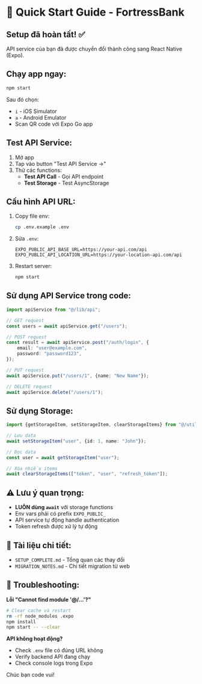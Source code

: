 # 🚀 Quick Start Guide - FortressBank

## Setup đã hoàn tất! ✅

API service của bạn đã được chuyển đổi thành công sang React Native (Expo).

## Chạy app ngay:

```bash
npm start
```

Sau đó chọn:

-   `i` - iOS Simulator
-   `a` - Android Emulator
-   Scan QR code với Expo Go app

## Test API Service:

1. Mở app
2. Tap vào button "Test API Service →"
3. Thử các functions:
    - **Test API Call** - Gọi API endpoint
    - **Test Storage** - Test AsyncStorage

## Cấu hình API URL:

1. Copy file env:

    ```bash
    cp .env.example .env
    ```

2. Sửa `.env`:

    ```env
    EXPO_PUBLIC_API_BASE_URL=https://your-api.com/api
    EXPO_PUBLIC_API_LOCATION_URL=https://your-location-api.com/api
    ```

3. Restart server:
    ```bash
    npm start
    ```

## Sử dụng API Service trong code:

```typescript
import apiService from "@/lib/api";

// GET request
const users = await apiService.get("/users");

// POST request
const result = await apiService.post("/auth/login", {
    email: "user@example.com",
    password: "password123",
});

// PUT request
await apiService.put("/users/1", {name: "New Name"});

// DELETE request
await apiService.delete("/users/1");
```

## Sử dụng Storage:

```typescript
import {getStorageItem, setStorageItem, clearStorageItems} from "@/utils/storage";

// Lưu data
await setStorageItem("user", {id: 1, name: "John"});

// Đọc data
const user = await getStorageItem("user");

// Xóa nhiều items
await clearStorageItems(["token", "user", "refresh_token"]);
```

## ⚠️ Lưu ý quan trọng:

-   **LUÔN dùng `await`** với storage functions
-   Env vars phải có prefix `EXPO_PUBLIC_`
-   API service tự động handle authentication
-   Token refresh được xử lý tự động

## 📖 Tài liệu chi tiết:

-   `SETUP_COMPLETE.md` - Tổng quan các thay đổi
-   `MIGRATION_NOTES.md` - Chi tiết migration từ web

## 🐛 Troubleshooting:

**Lỗi "Cannot find module '@/...'?"**

```bash
# Clear cache và restart
rm -rf node_modules .expo
npm install
npm start -- --clear
```

**API không hoạt động?**

-   Check `.env` file có đúng URL không
-   Verify backend API đang chạy
-   Check console logs trong Expo

Chúc bạn code vui!
